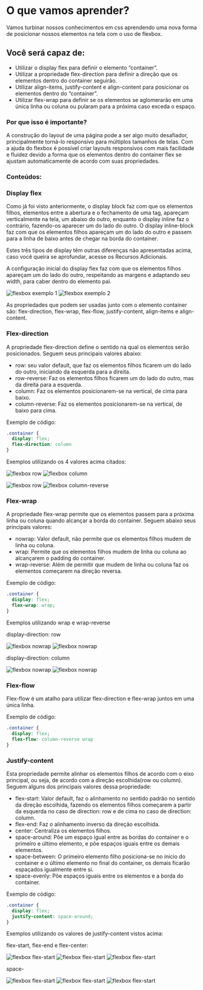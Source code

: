 # O que vamos aprender?

Vamos turbinar nossos conhecimentos em css aprendendo uma nova forma de posicionar nossos elementos na tela com o uso de flexbox.

## Você será capaz de:

*	Utilizar o display flex para definir o elemento “container”.
*	Utilizar a propriedade flex-direction para definir a direção que os elementos dentro do container seguirão.
*	Utilizar align-items, justify-content e align-content para posicionar os elementos dentro do “container”.
*	Utilizar flex-wrap para definir se os elementos se aglomerarão em uma única linha ou coluna ou pularam para a próxima caso exceda o espaço.

### Por que isso é importante?

A construção do layout de uma página pode a ser algo muito desafiador, principalmente torná-lo responsivo para múltiplos tamanhos de telas. Com a ajuda do flexbox é possível criar layouts responsivos com mais facilidade e fluidez devido a forma que os elementos dentro do container flex se ajustam automaticamente de acordo com suas propriedades.

### Conteúdos:

### Display flex

Como já foi visto anteriormente, o display block faz com que os elementos filhos, elementos entre a abertura e o fechamento de uma tag, apareçam verticalmente na tela, um abaixo do outro, enquanto o display inline faz o contrário, fazendo-os aparecer um do lado do outro. O display inline-block faz com que os elementos filhos apareçam um do lado do outro e passem para a linha de baixo antes de chegar na borda do container.

Estes três tipos de display têm outras diferenças não apresentadas acima, caso você queira se aprofundar, acesse os Recursos Adicionais.

A configuração inicial do display flex faz com que os elementos filhos apareçam um do lado do outro, respeitando as margens e adaptando seu width, para caber dentro do elemento pai.

![flexbox exemplo 1](/ex1-flexbox-300.jpg)  ![flexbox exemplo 2](/ex2-flexbox-300.jpg)

As propriedades que podem ser usadas junto com o elemento container são: flex-direction, flex-wrap, flex-flow, justify-content, align-items e align-content.

### Flex-direction

A propriedade flex-direction define o sentido na qual os elementos serão posicionados. Seguem seus principais valores abaixo:

* row: seu valor default, que faz os elementos filhos ficarem um do lado do outro, iniciando da esquerda para a direita.
* row-reverse: Faz os elementos filhos ficarem um do lado do outro, mas da direita para a esquerda.
* column: Faz os elementos posicionarem-se na vertical, de cima para baixo.
* column-reverse: Faz os elementos posicionarem-se na vertical, de baixo para cima.

Exemplo de código:
````css
.container {
  display: flex;
  flex-direction: column
}
````

Exemplos utilizando os 4 valores acima citados:

![flexbox row](/ex3-flexbox-300.jpg)  ![flexbox column](/ex4-flexbox-300.jpg)

![flexbox row](/ex5-flexbox-300.jpg)  ![flexbox column-reverse](/ex6-flexbox-300.jpg)

### Flex-wrap

A propriedade flex-wrap permite que os elementos passem para a próxima linha ou coluna quando alcançar a borda do container. Seguem abaixo seus principais valores:

* nowrap: Valor default, não permite que os elementos filhos mudem de linha ou coluna.
* wrap: Permite que os elementos filhos mudem de linha ou coluna ao alcançarem o padding do container.
* wrap-reverse: Além de permitir que mudem de linha ou coluna faz os elementos começarem na direção reversa.

Exemplo de código:
````css
.container {
  display: flex;
  flex-wrap: wrap;
}
````
Exemplos utilizando wrap e wrap-reverse

display-direction: row

![flexbox nowrap](/ex7-flexbox-300.jpg)  ![flexbox nowrap](/ex8-flexbox-300.jpg)

display-direction: column

![flexbox nowrap](/ex9-flexbox-300.jpg)  ![flexbox nowrap](/ex10-flexbox-300.jpg)

### Flex-flow

Flex-flow é um atalho para utilizar flex-direction e flex-wrap juntos em uma única linha.

Exemplo de código:
````css
.container {
  display: flex;
  flex-flow: column-reverse wrap
}
````

### Justify-content

Esta propriedade permite alinhar os elementos filhos de acordo com o eixo principal, ou seja, de acordo com a direção escolhida(row ou column). Seguem alguns dos principais valores dessa propriedade:

* flex-start: Valor default, faz o alinhamento no sentido padrão no sentido da direção escolhida, fazendo os elementos filhos começarem a partir da esquerda no caso de direction: row e de cima no caso de direction: column.
* flex-end: Faz o alinhamento inverso da direção escolhida.
* center: Centraliza os elementos filhos.
* space-around: Põe um espaço igual entre as bordas do container e o primeiro e último elemento, e põe espaços iguais entre os demais elementos.
* space-between: O primeiro elemento filho posiciona-se no ínicio do container e o último elemento no final do container, os demais ficarão espaçados igualmente entre si.
* space-evenly: Põe espaços iguais entre os elementos e a borda do container.

Exemplo de código:
````css
.container {
  display: flex;
  justify-content: space-around;
}
````

Exemplos utilizando os valores de justify-content vistos acima:

flex-start, flex-end e flex-center:

![flexbox flex-start](/ex11-flexbox-300.jpg)  ![flexbox flex-start](/ex12-flexbox-300.jpg)  ![flexbox flex-start](/ex16-flexbox-300.jpg)

space-

![flexbox flex-start](/ex14-flexbox-300.jpg)  ![flexbox flex-start](/ex15-flexbox-300.jpg)  ![flexbox flex-start](/ex13-flexbox-300.jpg)

